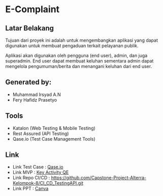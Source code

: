 # E-Complaint
## Latar Belakang

Tujuan dari proyek ini adalah untuk mengembangkan aplikasi yang dapat digunakan untuk membuat pengaduan terkait pelayanan publik.

Aplikasi akan digunakan oleh pengguna (end user), admin, dan juga superadmin. End user dapat membuat keluhan sementara admin dapat mengelola pengumuman/berita dan menangani keluhan dari end user.

## Generated by:
- Muhammad Irsyad A.N
- Fery Hafidz Prasetyo

## Tools
- Katalon (Web Testing & Mobile Testing)
- Rest Assured (API Testing)
- Qase.io (Test Case Management Tools)

## Link
- Link Test Case : [Qase.io](https://app.qase.io/projects?status=%5B%22active%22%5D)
- Link MVP : [Key Activity QE](https://docs.google.com/presentation/d/1QGs-lh4m4XC09Dyyr9_ZKNnzlufvwhurtaRPEBWHqjw/edit#slide=id.g1fd8d527276_0_91)
- Link Repo CI/CD : https://github.com/Capstone-Project-Alterra-Kelompok-8/CI_CD_TestingAPI.git
- Link PPT : [Canva](https://www.canva.com/design/DAGJTbooaeQ/6Wyc4qQhe-VMDsYTUvQeDA/edit?utm_content=DAGJTbooaeQ&utm_campaign=designshare&utm_medium=link2&utm_source=sharebutton)
